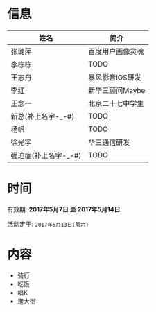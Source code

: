 # 信息

|姓名|简介|
|---|---|
|张璐萍|百度用户画像灵魂|
|李栋栋|TODO|
|王志舟|暴风影音iOS研发|
|李红|新华三顾问Maybe|
|王念一|北京二十七中学生|
|新总(补上名字-_-#)|TODO|
|杨帆|TODO|
|徐光宇|华三通信研发|
|强迫症(补上名字-_-#)|TODO|


# 时间

有效期: **2017年5月7日 至 2017年5月14日**

活动定于: `2017年5月13日(周六)`


# 内容

- 骑行
- 吃饭
- 唱K
- 逛大街









